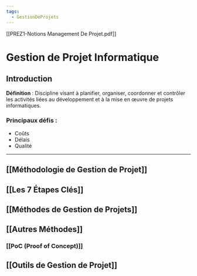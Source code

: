```yaml
---
tags:
  - GestionDeProjets
---
```

[[PREZ1-Notions Management De Projet.pdf]]
# Gestion de Projet Informatique
## Introduction

**Définition** : Discipline visant à planifier, organiser, coordonner et contrôler les activités liées au développement et à la mise en œuvre de projets informatiques.

### Principaux défis :

- Coûts
- Délais
- Qualité

---

## [[Méthodologie de Gestion de Projet]]

## [[Les 7 Étapes Clés]]

## [[Méthodes de Gestion de Projets]]

## [[Autres Méthodes]]

### [[PoC (Proof of Concept)]]

## [[Outils de Gestion de Projet]]